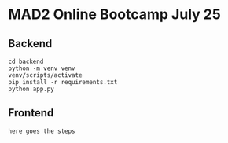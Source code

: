 # MAD2 Online Bootcamp July 25

## Backend

```
cd backend
python -m venv venv
venv/scripts/activate
pip install -r requirements.txt
python app.py
```

## Frontend

```
here goes the steps
```